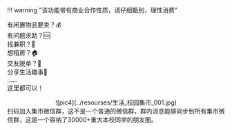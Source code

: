 !!! warning "该功能带有商业合作性质，请仔细甄别，理性消费"

有闲置物品要卖？💰  
有问题求助？🆘  
找兼职？‍🏫  
想租房？🏠  
交友脱单？💝  
分享生活趣事🍻   
……  
这里都可以！  
<center>![pic4](../resourses/生活_校园集市_001.jpg)</center>  
扫码加入集市微信群，这不是一个普通的微信群，群内消息能够同步到所有集市微信群，这是一个容纳了30000+重大本校同学的朋友圈。  